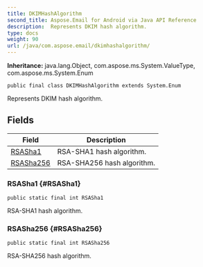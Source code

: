 ```yaml
---
title: DKIMHashAlgorithm
second_title: Aspose.Email for Android via Java API Reference
description:  Represents DKIM hash algorithm.
type: docs
weight: 90
url: /java/com.aspose.email/dkimhashalgorithm/
---
```

**Inheritance:**
java.lang.Object, com.aspose.ms.System.ValueType, com.aspose.ms.System.Enum
```
public final class DKIMHashAlgorithm extends System.Enum
```

Represents DKIM hash algorithm.
## Fields

| Field | Description |
| --- | --- |
| [RSASha1](#RSASha1) | RSA-SHA1 hash algorithm. |
| [RSASha256](#RSASha256) | RSA-SHA256 hash algorithm. |
### RSASha1 {#RSASha1}
```
public static final int RSASha1
```


RSA-SHA1 hash algorithm.

### RSASha256 {#RSASha256}
```
public static final int RSASha256
```


RSA-SHA256 hash algorithm.

